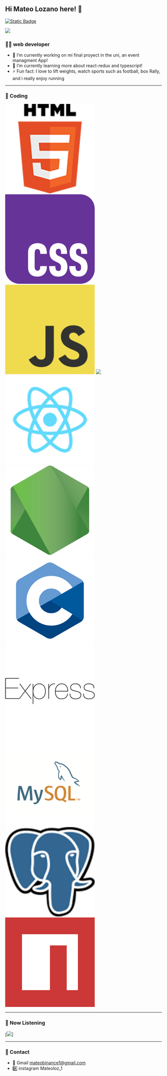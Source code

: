 ##  Hi Mateo Lozano here!  👋


[![Static Badge](https://img.shields.io/badge/follow%20me%20%20-%23000?style=flat-square&logo=instagram&logoSize=auto&label=Mateoloz_1&link=https%3A%2F%2Fwww.instagram.com%2Fmateoloz_1%2F)](https://www.instagram.com/mateoloz_1/)

<img src="https://media1.giphy.com/media/v1.Y2lkPTc5MGI3NjExMWluNWxtNDJsbTMyazhydWV6NWhva2VkZmh5em9nbjJkbzY5ajNlNiZlcD12MV9pbnRlcm5hbF9naWZfYnlfaWQmY3Q9Zw/3ohc10GA6j4XrLWzZK/giphy.gif">

### 🧉🧉 web developer 


- 🔭 I’m currently working on mi final proyect in the uni, an event managment App!
- 🌱 I’m currently learning more about react-redux and typescript!
- ⚡ Fun fact: I love to lift weights, watch sports such as football, box Rally, and i really enjoy running

--- 
### 🧉 Coding 

<img src="https://raw.githubusercontent.com/github/explore/80688e429a7d4ef2fca1e82350fe8e3517d3494d/topics/html/html.png?size=14">

<img src="https://raw.githubusercontent.com/github/explore/8144ae7e9ec2274bdb8f76bdbdb6e6509538c7a8/topics/css/css.png?size=14">

<img src="https://raw.githubusercontent.com/github/explore/80688e429a7d4ef2fca1e82350fe8e3517d3494d/topics/javascript/javascript.png?size=14">

<img src="https://github.com/tailwindlabs.png?size=14">

<img src="https://raw.githubusercontent.com/github/explore/80688e429a7d4ef2fca1e82350fe8e3517d3494d/topics/react/react.png?size=14">

<img src="https://raw.githubusercontent.com/github/explore/80688e429a7d4ef2fca1e82350fe8e3517d3494d/topics/nodejs/nodejs.png?size=14">

<img src="https://raw.githubusercontent.com/github/explore/f3e22f0dca2be955676bc70d6214b95b13354ee8/topics/c/c.png?size=14">

<img src="https://raw.githubusercontent.com/github/explore/80688e429a7d4ef2fca1e82350fe8e3517d3494d/topics/express/express.png?size=14">

<img src="https://raw.githubusercontent.com/github/explore/80688e429a7d4ef2fca1e82350fe8e3517d3494d/topics/mysql/mysql.png?size=14">

<img src="https://raw.githubusercontent.com/github/explore/80688e429a7d4ef2fca1e82350fe8e3517d3494d/topics/postgresql/postgresql.png?size=14">

<img src="https://raw.githubusercontent.com/github/explore/80688e429a7d4ef2fca1e82350fe8e3517d3494d/topics/npm/npm.png?size=14">

---
### 🎵 Now Listening
[<img src="https://spotify-now-listening-tan.vercel.app/" width="350">]

---

### 📧 Contact

- 📧 Gmail mateobinance1@gmail.com
- #️⃣ instagram Mateoloz_1

